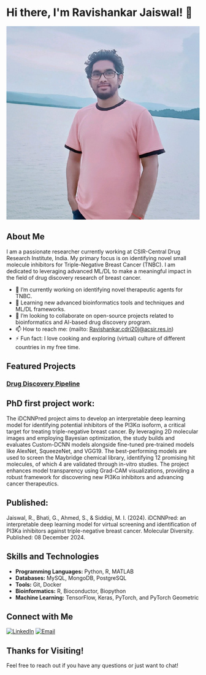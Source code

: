 # Hi there, I'm Ravishankar Jaiswal! 👋

![Your Profile Picture](https://github.com/ravishankar1307/Ravishankar-Jaiswal/blob/main/img1.jpg)

## About Me

I am a passionate researcher currently working at CSIR-Central Drug Research Institute, India. My primary focus is on identifying novel small molecule inhibitors for Triple-Negative Breast Cancer (TNBC). I am dedicated to leveraging advanced ML/DL to make a meaningful impact in the field of drug discovery  research of breast cancer.

- 🔭 I’m currently working on identifying novel therapeutic agents for TNBC.
- 🌱 Learning new advanced bioinformatics tools and techniques and ML/DL frameworks.
- 👯 I’m looking to collaborate on open-source projects related to bioinformatics and AI-based drug discovery program.
- 📫 How to reach me: (mailto: Ravishankar.cdri20j@acsir.res.in)
- ⚡ Fun fact: I love cooking and  exploring (virtual) culture of different countries in my free time.

## Featured Projects

### [Drug Discovery Pipeline](link-to-project)

## PhD first project work:
The iDCNNPred project aims to develop an interpretable deep learning model for identifying potential inhibitors of the PI3Kα isoform, a critical target for treating triple-negative breast cancer. By leveraging 2D molecular images and employing Bayesian optimization, the study builds and evaluates Custom-DCNN models alongside fine-tuned pre-trained models like AlexNet, SqueezeNet, and VGG19. The best-performing models are used to screen the Maybridge chemical library, identifying 12 promising hit molecules, of which 4 are validated through in-vitro studies. The project enhances model transparency using Grad-CAM visualizations, providing a robust framework for discovering new PI3Kα inhibitors and advancing cancer therapeutics.

## Published: 
Jaiswal, R., Bhati, G., Ahmed, S., & Siddiqi, M. I. (2024). iDCNNPred: an interpretable deep learning model for virtual screening and identification of PI3Ka inhibitors against triple-negative breast cancer. Molecular Diversity. Published: 08 December 2024.

## Skills and Technologies

- **Programming Languages:** Python, R, MATLAB
- **Databases:** MySQL, MongoDB, PostgreSQL
- **Tools:** Git, Docker
- **Bioinformatics:** R, Bioconductor, Biopython
- **Machine Learning:** TensorFlow, Keras, PyTorch, and PyTorch Geometric


## Connect with Me

[<img src="https://img.shields.io/badge/LinkedIn-0077B5?style=for-the-badge&logo=linkedin&logoColor=white" alt="LinkedIn">](https://www.linkedin.com/in/ravishankar-jaiswal-79069613b/)
[<img src="https://img.shields.io/badge/Email-D14836?style=for-the-badge&logo=gmail&logoColor=white" alt="Email">](mailto:ravishankar.cdri20j@acsir.res.in)

## Thanks for Visiting!

Feel free to reach out if you have any questions or just want to chat!

